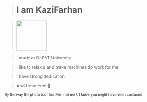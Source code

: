> # I am KaziFarhan 

> <img src="https://avatars3.githubusercontent.com/u/55019967?s=460&amp;u=4b1b287f3ebf8d57269d9629c26f37c7b40e9ec0&amp;v=4" style="width:100px;" />

> I study at Dr.BAT University

> I like to relax & and make machines do work for me

> I have strong dedication

> And I love curd 🍮️

<sub> By the way the photo is of IronMan not me !, I know you might have been confused </sub>
